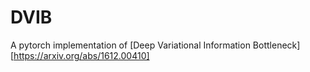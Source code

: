 # DVIB
A pytorch implementation of [Deep Variational Information Bottleneck][https://arxiv.org/abs/1612.00410]

